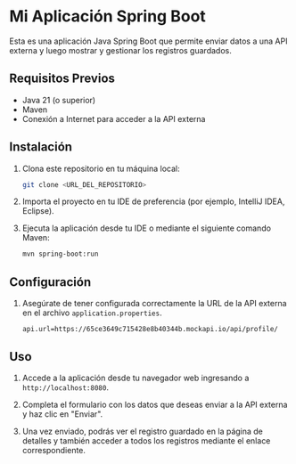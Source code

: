 # Mi Aplicación Spring Boot

Esta es una aplicación Java Spring Boot que permite enviar datos a una API externa y luego mostrar y gestionar los registros guardados.

## Requisitos Previos

- Java 21 (o superior)
- Maven
- Conexión a Internet para acceder a la API externa

## Instalación

1. Clona este repositorio en tu máquina local:

   ```bash
   git clone <URL_DEL_REPOSITORIO>
   ```

2. Importa el proyecto en tu IDE de preferencia (por ejemplo, IntelliJ IDEA, Eclipse).

3. Ejecuta la aplicación desde tu IDE o mediante el siguiente comando Maven:

   ```bash
   mvn spring-boot:run
   ```

## Configuración

1. Asegúrate de tener configurada correctamente la URL de la API externa en el archivo `application.properties`.

   ```properties
   api.url=https://65ce3649c715428e8b40344b.mockapi.io/api/profile/
   ```

## Uso

1. Accede a la aplicación desde tu navegador web ingresando a `http://localhost:8080`.

2. Completa el formulario con los datos que deseas enviar a la API externa y haz clic en "Enviar".

3. Una vez enviado, podrás ver el registro guardado en la página de detalles y también acceder a todos los registros mediante el enlace correspondiente.

